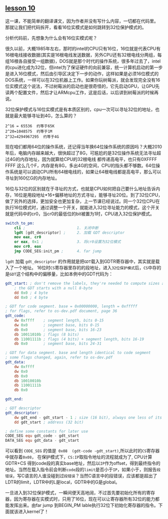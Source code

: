 [lesson 10](https://github.com/cfenollosa/os-tutorial/tree/master/10-32bit-enter)
---------------

这一课，不能简单的翻译课文，因为作者并没有写什么内容，一切都在代码里。
那就让我们把代码拆开，看看16位实模式是如何跳转到32位保护模式的。

分析代码前，先想象为什么会有16位实模式呢？

很久以前，大概1985年左右，那时的intel的CPU只有16位，16位就是代表CPU有16根电线接收数据(其实是16根电线发送数据，另外CPU还有32根电线分两组，每组16根各自接受一组数据)，DOS就是那个时代的操作系统，很多年过去了，intel的cpu进化成为32位，但intel为了保证硬件的向前兼容，统一计算机启动的第一步是进入16位模式，然后由引导区决定下一步的动作，这样如果是必须16位模式的DOS系统，一样可以在32位机器上工作。如果你玩树莓派，就会发现完全没有16位实模式这个说法，不过树莓派的启动也是很奇怪的，它先启动GPU，让GPU先读两个配置文件，然后才让ARMcpu工作，这是后话，以后讲到树莓派的时候再说。

32位保护模式与16位实模式是有本质区别的，cpu一次可以寻址32位的地址，也就是最大能够寻址到4G，怎么算的？
```
2^16 = 65536  约等于65K
2^20=1048575  约等于1M
2^32=4294967295  约等于4G
```
现在咱们都用64位的操作系统，还记得当年换64位操作系统的原因吗？大概2010年后，电脑内存越来越大，很快超过了8G，可尴尬的是32位操作系统无法寻址超过4G的内存地址，因为就算给CPU的32根电线
都传递高电平，也只有0XFFFF FFFF 这么几个F，内存是有8G，多出4G的空间，CPU的指头都不够数。64位操作系统是可以调动CPU所有64根电线的，如果让64根电线都是高电平，那么可以寻址到160亿G的内存地址。

16位与32位的区别就在于寻址的方式，也就是CPU如何把自己要什么地址告诉内存，16位是用段地址*16+偏移地址的方式寻址，能够寻址20位。到了32位CPU，做了另外的选择，更加安全也更加复杂，上一节课已经说过。同一个32位CPU在执行16位模式时，通过调整一个开关，就能进入32位寻址能力的模式，这个开关就是代码中的cr0，当cr0的最低位的bit被置为1时，CPU进入32位保护模式。
```nasm
switch_to_pm:
    cli ;                       1. 关闭中断
    lgdt [gdt_descriptor] ;     2. 加载 GDT descriptor
    mov eax, cr0
    or eax, 0x1 ;               3. 将cr0设置为32位模式
    mov cr0, eax
    jmp CODE_SEG:init_pm ;      4. far jump 
```
`lgdt` 加载 `gdt_descriptor` 的作用就是把`GDT`载入到GDTR寄存器中，其实就是载入了一个地址。
16位时`CS`寄存器里存的的段地址，进入`32位保护模式`后，`CS`中存的是`GDT`这个结构中的偏移量，比如本例中的GDT代码为：

```nasm
gdt_start: ; don't remove the labels, they're needed to compute sizes and jumps
    ; the GDT starts with a null 8-byte
    dd 0x0 ; 4 byte
    dd 0x0 ; 4 byte

; GDT for code segment. base = 0x00000000, length = 0xfffff
; for flags, refer to os-dev.pdf document, page 36
gdt_code: 
    dw 0xffff    ; segment length, bits 0-15
    dw 0x0       ; segment base, bits 0-15
    db 0x0       ; segment base, bits 16-23
    db 10011010b ; flags (8 bits)
    db 11001111b ; flags (4 bits) + segment length, bits 16-19
    db 0x0       ; segment base, bits 24-31

; GDT for data segment. base and length identical to code segment
; some flags changed, again, refer to os-dev.pdf
gdt_data:
    dw 0xffff
    dw 0x0
    db 0x0
    db 10010010b
    db 11001111b
    db 0x0

gdt_end:

; GDT descriptor
gdt_descriptor:
    dw gdt_end - gdt_start - 1 ; size (16 bit), always one less of its true size
    dd gdt_start ; address (32 bit)

; define some constants for later use
CODE_SEG equ gdt_code - gdt_start
DATA_SEG equ gdt_data - gdt_start
```

可以看到 `CODE_SEG` 的值是` 0x08  (gdt-code -gdt_start)`,所以此时的`CS`寄存器中就存着`0x08`，
在保护模式下，`CS:IP`取指令地址的流程就成为了, CPU计算GDTR+CS 得到code段的真实base地址，然后以`IP`作为offset，得到最终指令的地址。当然在载入指令前会判断`code`段的`limit`是否小于`IP`，如果小于，则报告`段错误`，写C语言的人谁没碰到过`段错误`？当然C语言中的段错误，应该都是超出了LDTR的limit，LDTR中的L是local，GDTR中的G是global。

一旦进入到32位保护模式，一瞬间便天高地阔，不过首先要初始化所有的寄存器，因为寄存器在实模式时，只用了16位，现在可以让寄存器所有32位的能力都能发挥出来。由far jump 到BEGIN_PM lable执行32位下初始化寄存器的指令。下面就该进入kernel了！






